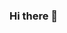 ### Hi there 👋

<!--
**Martín Slepian de número de estudiante 266959

Here are some ideas to get you started:

- 🔭 I’m currently working on ...
- 🌱 I’m currently learning ...
- 👯 I’m looking to collaborate on ...
- 🤔 I’m looking for help with ...
- 💬 Ask me about ...
- 📫 How to reach me: ...
- 😄 Pronouns: ...
- ⚡ Fun fact: ...
-->

<!--
Mi nombre es Martín Slepian de número de estudiante 266959. Tengo 20 años. Estudio Ingeniería en Sistemas en la Universidad ORT ubicada en el Centro. Actualmente, no estoy trabajando en ningún lugar pero en el futuro cercano me gustaría tener mi primera experiencia laboral.
Hoy en día, estoy cursando todas las materias recomendadas para el 4to semestre de la carrera. Mi hobbie es jugar al fútbol. Soy hincha de Nacional.La fun fact que me caracteriza es que soy muy ambicioso.
-->
